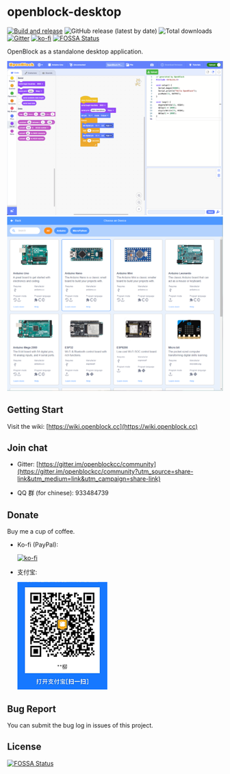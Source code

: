 # openblock-desktop

[![Build and release](https://github.com/openblockcc/openblock-desktop/actions/workflows/build-and-release.yml/badge.svg)](https://github.com/openblockcc/openblock-desktop/actions/workflows/build-and-release.yml) ![GitHub release (latest by date)](https://img.shields.io/github/v/release/openblockcc/openblock-desktop) ![Total downloads](https://img.shields.io/github/downloads/openblockcc/openblock-desktop/total) [![Gitter](https://badges.gitter.im/openblockcc/community.svg)](https://gitter.im/openblockcc/community?utm_source=badge&utm_medium=badge&utm_campaign=pr-badge) [![ko-fi](https://img.shields.io/badge/donate-sponsors-ea4aaa.svg?logo=ko-fi)](https://ko-fi.com/X8X66DATO)
[![FOSSA Status](https://app.fossa.com/api/projects/git%2Bgithub.com%2Fopenblockcc%2Fopenblock-desktop.svg?type=shield)](https://app.fossa.com/projects/git%2Bgithub.com%2Fopenblockcc%2Fopenblock-desktop?ref=badge_shield)

OpenBlock as a standalone desktop application.

![screenshot](./doc/screenshot.png)
![screenshot2](./doc/screenshot2.png)

## Getting Start

Visit the wiki: [https://wiki.openblock.cc](https://wiki.openblock.cc)

## Join chat

- Gitter: [https://gitter.im/openblockcc/community](https://gitter.im/openblockcc/community?utm_source=share-link&utm_medium=link&utm_campaign=share-link)

- QQ 群 (for chinese): 933484739

## Donate

Buy me a cup of coffee.

- Ko-fi (PayPal):

    [![ko-fi](https://ko-fi.com/img/githubbutton_sm.svg)](https://ko-fi.com/X8X66DATO)

- 支付宝:

    ![alipayQRCode](./doc/alipayQRCode.png)

## Bug Report

You can submit the bug log in issues of this project.


## License
[![FOSSA Status](https://app.fossa.com/api/projects/git%2Bgithub.com%2Fopenblockcc%2Fopenblock-desktop.svg?type=large)](https://app.fossa.com/projects/git%2Bgithub.com%2Fopenblockcc%2Fopenblock-desktop?ref=badge_large)